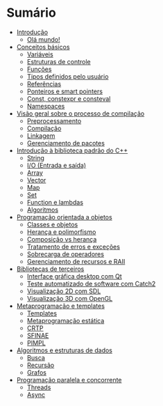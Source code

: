 # Sumário

- [Introdução](introducao.md)
  - [Olá mundo!](cap1/ola_mundo.md)
- [Conceitos básicos](cap2/variaveis.md)
    - [Variáveis](cap2/variaveis.md)
    - [Estruturas de controle](cap2/estruturas_de_controle.md)
    - [Funções](cap2/funcoes.md)
    - [Tipos definidos pelo usuário](cap2/structs.md)
    - [Referências](cap2/referencias.md)
    - [Ponteiros e smart pointers](cap2/ponteiros.md)
    - [Const, constexpr e consteval](cap2/const.md)
    - [Namespaces](cap2/namespaces.md)
- [Visão geral sobre o processo de compilação](cap3/introducao.md)
    - [Preprocessamento](cap3/preprocessamento.md)
    - [Compilação](cap3/compilacao.md)
    - [Linkagem](cap3/linkagem.md)
    - [Gerenciamento de pacotes](cap3/pacotes.md)
- [Introdução à biblioteca padrão do C++](cap4/introducao.md)
    - [String](cap4/string.md)
    - [I/O (Entrada e saída)](cap4/io.md)
    - [Array]()
    - [Vector](cap4/vector.md)
    - [Map](cap4/map.md)
    - [Set]()
    - [Function e lambdas]()
    - [Algoritmos]()
- [Programação orientada a objetos]()
    - [Classes e objetos]()
    - [Herança e polimorfismo]()
    - [Composição vs herança]()
    - [Tratamento de erros e exceções]()
    - [Sobrecarga de operadores]()
    - [Gerenciamento de recursos e RAII]()
- [Bibliotecas de terceiros]()
    - [Interface gráfica desktop com Qt]()
    - [Teste automatizado de software com Catch2]()
    - [Visualização 2D com SDL]()
    - [Visualização 3D com OpenGL]()
- [Metaprogramação e templates]()
    - [Templates]()
    - [Metaprogramação estática]()
    - [CRTP]()
    - [SFINAE]()
    - [PIMPL]()
- [Algoritmos e estruturas de dados]()
    - [Busca]()
    - [Recursão]()
    - [Grafos]()
- [Programação paralela e concorrente]()
    - [Threads]()
    - [Async]()
